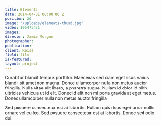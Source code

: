 ```yaml
---
title: Elements
date: 2014-04-01 00:00:00 Z
position: 20
image: "/uploads/elements-thumb.jpg"
video: 195475451
images: 
director: Jamie Morgan
photographer: 
publication: 
client: Reiss
field: film
is-featured: 
layout: project
---
```


Curabitur blandit tempus porttitor. Maecenas sed diam eget risus varius blandit sit amet non magna. Donec ullamcorper nulla non metus auctor fringilla. Nulla vitae elit libero, a pharetra augue. Nullam id dolor id nibh ultricies vehicula ut id elit. Donec id elit non mi porta gravida at eget metus. Donec ullamcorper nulla non metus auctor fringilla.

Sed posuere consectetur est at lobortis. Nullam quis risus eget urna mollis ornare vel eu leo. Sed posuere consectetur est at lobortis. Donec sed odio dui.